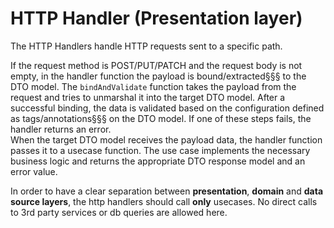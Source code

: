 # HTTP Handler (Presentation layer)
The HTTP Handlers handle HTTP requests sent to a specific path.

If the request method is POST/PUT/PATCH and the request body is not empty, in the handler function the payload is bound/extracted§§§ to the DTO model. 
The `bindAndValidate` function takes the payload from the request and tries to unmarshal it into the target DTO model. After a successful binding, the data is validated based on the configuration defined as tags/annotations§§§ on the DTO model. If one of these steps fails, the handler returns an error.  
When the target DTO model receives the payload data, the handler function passes it to a usecase function. The use case implements the necessary business logic and returns the appropriate DTO response model and an error value.

In order to have a clear separation between **presentation**, **domain** and **data source layers**, the http handlers should call **only** usecases. No direct calls to 3rd party services or db queries are allowed here.